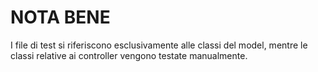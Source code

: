 # NOTA BENE
I file di test si riferiscono esclusivamente alle classi del model, 
mentre le classi relative ai controller vengono testate manualmente.
